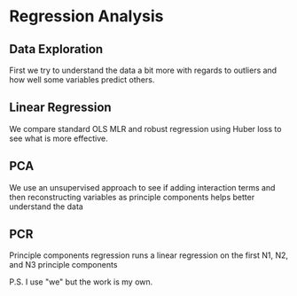 # Regression Analysis


## Data Exploration
First we try to understand the data a bit more with regards to outliers and how well some variables predict others.

## Linear Regression 
We compare standard OLS MLR and robust regression using Huber loss to see what is more effective.

## PCA
We use an unsupervised approach to see if adding interaction terms and then reconstructing variables as principle components helps better understand the data

## PCR 
Principle components regression runs a linear regression on the first N1, N2, and N3 principle components 




P.S. I use "we" but the work is my own.
